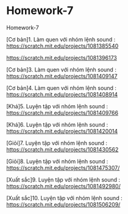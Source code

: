 # Homework-7
Homework-7

[Cơ bản]1. Làm quen với nhóm lệnh sound : https://scratch.mit.edu/projects/1081385540

https://scratch.mit.edu/projects/1081396173

[Cơ bản]3. Làm quen với nhóm lệnh sound : https://scratch.mit.edu/projects/1081409147

[Cơ bản]4. Làm quen với nhóm lệnh sound : https://scratch.mit.edu/projects/1081408914

[Khá]5. Luyện tập với nhóm lệnh sound : https://scratch.mit.edu/projects/1081409766

[Khá]6. Luyện tập với nhóm lệnh sound : https://scratch.mit.edu/projects/1081420014

[Giỏi]7. Luyện tập với nhóm lệnh sound : https://scratch.mit.edu/projects/1081430562

[Giỏi]8. Luyện tập với nhóm lệnh sound : https://scratch.mit.edu/projects/1081475307/

[Xuất sắc]9. Luyện tập với nhóm lệnh sound : https://scratch.mit.edu/projects/1081492980/

[Xuất sắc]10. Luyện tập với nhóm lệnh sound : https://scratch.mit.edu/projects/1081506209/

